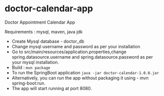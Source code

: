 # doctor-calendar-app
Doctor Appointment Calendar App

Requirements : mysql, maven, java jdk 

* Create Mysql database - doctor_db
* Change mysql username and password as per your installation 
* Go to src/main/resources/application.properties,change spring.datasource.username and spring.datasource.password as per your mysql installation.
* Build : `mvn package`
* To run the SpringBoot application `java -jar doctor-calendar-1.0.0.jar`
* Alternatively, you can run the app without packaging it using - mvn spring-boot:run. 
* The app will start running at port 8080.
